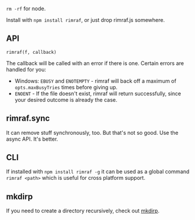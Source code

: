`rm -rf` for node.

Install with `npm install rimraf`, or just drop rimraf.js somewhere.

## API

`rimraf(f, callback)`

The callback will be called with an error if there is one. Certain
errors are handled for you:

- Windows: `EBUSY` and `ENOTEMPTY` - rimraf will back off a maximum of
  `opts.maxBusyTries` times before giving up.
- `ENOENT` - If the file doesn't exist, rimraf will return
  successfully, since your desired outcome is already the case.

## rimraf.sync

It can remove stuff synchronously, too. But that's not so good. Use
the async API. It's better.

## CLI

If installed with `npm install rimraf -g` it can be used as a global
command `rimraf <path>` which is useful for cross platform support.

## mkdirp

If you need to create a directory recursively, check out
[mkdirp](https://github.com/substack/node-mkdirp).
